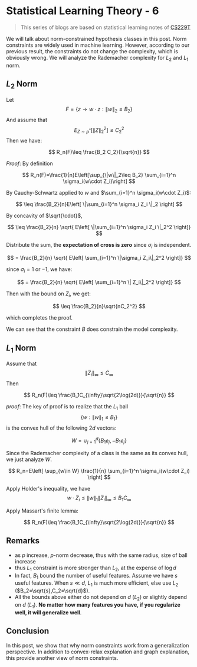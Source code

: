 # Statistical Learning Theory - 6

>This series of blogs are based on statistical learning notes of [CS229T](https://github.com/percyliang/cs229t)

We will talk about norm-constrained hypothesis classes in this post. Norm constraints are widely used in machine learning. However, according to our previous result, the constraints do not change the complexity, which is obviously wrong. We will analyze the Rademacher complexity for $L_2$ and $L_1$ norm.

## $L_2$ Norm

Let
$$
F=\{z\rightarrow w\cdot z: \|w\|_2\leq B_2\}
$$
And assume that
$$
E_{Z\sim p^*}[\|Z\|_2^2]\leq C_2^2
$$
Then we have:

$$
R_n(F)\leq \frac{B_2 C_2}{\sqrt{n}}
$$

*Proof*: By definition

$$
R_n(F)=\frac{1}{n}E\left[\sup_{\|w\|_2\leq B_2} \sum_{i=1}^n \sigma_i(w\cdot Z_i)\right]
$$

By Cauchy-Schwartz applied to $w$ and $\sum_{i=1}^n \sigma_i(w\cdot Z_i)$:

$$
\leq \frac{B_2}{n}E\left[ \|\sum_{i=1}^n \sigma_i Z_i \|_2 \right]
$$

By concavity of $\sqrt{\cdot}$,

$$
\leq \frac{B_2}{n} \sqrt{ E\left[ \|\sum_{i=1}^n \sigma_i Z_i \|_2^2 \right]}
$$

Distribute the sum, the **expectation of cross is zero** since $\sigma_i$ is independent.

$$
= \frac{B_2}{n} \sqrt{ E\left[ \sum_{i=1}^n \|\sigma_i Z_i\|_2^2 \right]}
$$

since $\sigma_i=1$ or $-1$, we have:

$$
= \frac{B_2}{n} \sqrt{ E\left[ \sum_{i=1}^n \| Z_i\|_2^2 \right]}
$$

Then with the bound on $Z_i$, we get:

$$
\leq \frac{B_2}{n}\sqrt{nC_2^2}
$$

which completes the proof.

We can see that the constraint $B$ does constrain the model complexity.

## $L_1$ Norm

Assume that
$$
\|Z_i\|_{\infty}\leq C_{\infty}
$$
Then

$$
R_n(F)\leq \frac{B_1C_{\infty}\sqrt{2\log(2d)}}{\sqrt{n}}
$$

*proof*: The key of proof is to realize that the $L_1$ ball
$$
\{ w: \|w\|_1\leq B_1\}
$$
is the convex hull of the following $2d$ vectors:

$$
W=\cup_{j=1}^d \{B_1e_j, -B_1e_j\}
$$

Since the Rademacher complexity of a class is the same as its convex hull, we just analyze $W$.

$$
R_n=E\left[ \sup_{w\in W} \frac{1}{n} \sum_{i=1}^n \sigma_i(w\cdot Z_i) \right]
$$

Apply Holder's inequality, we have
$$
w\cdot Z_i \leq \|w\|_1\|Z_i\|_{\infty} \leq B_1C_{\infty}
$$

Apply Massart's finite lemma:

$$
R_n(F)\leq \frac{B_1C_{\infty}\sqrt{2\log(2d)}}{\sqrt{n}}
$$

## Remarks

- as $p$ increase, $p$-norm decrease, thus with the same radius, size of ball increase
- thus $L_1$ constraint is more stronger than $L_2$, at the expense of $\log d$
- In fact, $B_1$ bound the number of useful features. Assume we have $s$ useful features. When $s\ll d$, $L_1$ is much more efficient, else use $L_2$ ($B_2=\sqrt{s},C_2=\sqrt{d}$).
- All the bounds above either do not depend on $d$ ($L_2$) or slightly depend on $d$ ($L_1$). **No matter how many features you have, if you regularize well, it will generalize well**.

## Conclusion

In this post, we show that why norm constraints work from a generalization perspective. In addition to convex-relax explanation and graph explanation, this provide another view of norm constraints.